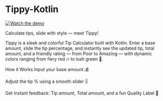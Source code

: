 # Tippy-Kotlin
[![Watch the demo](https://img.shields.io/badge/Watch-Demo-ff69b4?style=for-the-badge)](https://github.com/waris-ali-git/Tippy-Kotlin/blob/main/Tippy.mp4)

Calculate tips, slide with style — meet Tippy!

Tippy is a sleek and colorful Tip Calculator built with Kotlin.
Enter a base amount, slide the tip percentage, and instantly see the updated tip, total amount, and a friendly rating — from Poor to Amazing — with dynamic colors ranging from fiery red 🔥 to lush green 🌿.

How it Works
Input your base amount 💰

Adjust the tip % using a smooth slider 🎚️

Get instant feedback: Tip amount, Total amount, and a fun Quality Label 🎯
